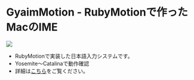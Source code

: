 <h1>GyaimMotion - RubyMotionで作ったMacのIME</h1>

<img src="https://gyazo.com/648245adc6252b716db7af9f7b2022ab.gif">

<ul>
<li>RubyMotionで実装した日本語入力システムです。</li>
<li>Yosemite〜Catalinaで動作確認</li>
<li>詳細は<a href="http://masui.github.io/GyaimMotion/">こちら</a>をご覧ください。</li>
</ul>

